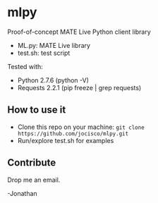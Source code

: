 # mlpy
Proof-of-concept MATE Live Python client library

* ML.py: MATE Live library
* test.sh: test script

Tested with:
* Python 2.7.6 (python -V)
* Requests 2.2.1 (pip freeze | grep requests)

## How to use it
* Clone this repo on your machine: ```git clone https://github.com/jocisco/mlpy.git```
* Run/explore test.sh for examples

## Contribute
Drop me an email.

-Jonathan
